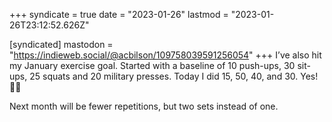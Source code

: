 +++
syndicate = true
date = "2023-01-26"
lastmod = "2023-01-26T23:12:52.626Z"

[syndicated]
mastodon = "https://indieweb.social/@acbilson/109758039591256054"
+++
I’ve also hit my January exercise goal. Started with a baseline of 10 push-ups, 30 sit-ups, 25 squats and 20 military presses. Today I did 15, 50, 40, and 30. Yes! 🙌🏻 

Next month will be fewer repetitions, but two sets instead of one.